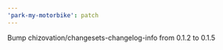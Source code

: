 ```yaml
---
'park-my-motorbike': patch
---
```


Bump chizovation/changesets-changelog-info from 0.1.2 to 0.1.5

